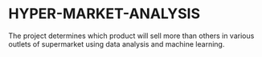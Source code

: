 # HYPER-MARKET-ANALYSIS
The project determines which product will sell more than others in various outlets of supermarket using data analysis and machine learning.


